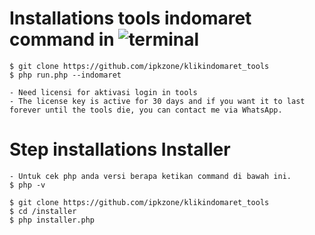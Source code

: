 # Installations tools indomaret command in ![terminal](https://badgen.net/badge/icon/terminal?icon=terminal&label&cache=500)
```shell
$ git clone https://github.com/ipkzone/klikindomaret_tools
$ php run.php --indomaret

- Need licensi for aktivasi login in tools 
- The license key is active for 30 days and if you want it to last forever until the tools die, you can contact me via WhatsApp.
```
# Step installations Installer
```shell
- Untuk cek php anda versi berapa ketikan command di bawah ini.
$ php -v
```

```shell
$ git clone https://github.com/ipkzone/klikindomaret_tools
$ cd /installer
$ php installer.php
```
